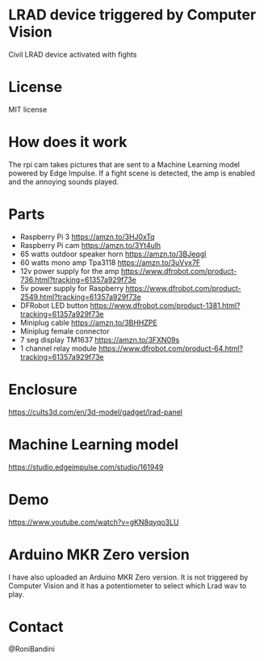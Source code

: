 # LRAD device triggered by Computer Vision
Civil LRAD device activated with fights

# License 
MIT license

# How does it work
The rpi cam takes pictures that are sent to a Machine Learning model powered by Edge Impulse. If a fight scene is detected, the amp is enabled and the annoying sounds played.

# Parts
- Raspberry Pi 3 https://amzn.to/3HJ0xTq
- Raspberry Pi cam https://amzn.to/3Yt4ulh 
- 65 watts outdoor speaker horn https://amzn.to/3BJeqgI 
- 60 watts mono amp Tpa3118 https://amzn.to/3uVyx7F
- 12v power supply for the amp https://www.dfrobot.com/product-736.html?tracking=61357a929f73e  
- 5v power supply for Raspberry https://www.dfrobot.com/product-2549.html?tracking=61357a929f73e   
- DFRobot LED button https://www.dfrobot.com/product-1381.html?tracking=61357a929f73e   
- Miniplug cable https://amzn.to/3BHHZPE
- Miniplug female connector
- 7 seg display TM1637 https://amzn.to/3FXN09s
- 1 channel relay module https://www.dfrobot.com/product-64.html?tracking=61357a929f73e 

# Enclosure
https://cults3d.com/en/3d-model/gadget/lrad-panel

# Machine Learning model
https://studio.edgeimpulse.com/studio/161949

# Demo
https://www.youtube.com/watch?v=gKN8qyqo3LU

# Arduino MKR Zero version
I have also uploaded an Arduino MKR Zero version. It is not triggered by Computer Vision and it has a potentiometer to select which Lrad wav to play.

# Contact
@RoniBandini
